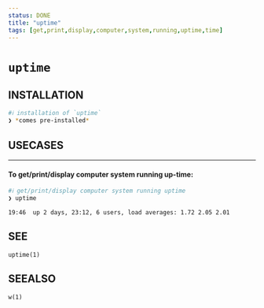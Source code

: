 ```yaml
---
status: DONE
title: "uptime"
tags: [get,print,display,computer,system,running,uptime,time]
---
```


# `uptime`

## INSTALLATION


```bash
#ℹ︎ installation of `uptime`
❯ *comes pre-installed*
```


## USECASES

----
#### To get/print/display computer system running up-time:


```bash
#ℹ︎ get/print/display computer system running uptime
❯ uptime
```

    19:46  up 2 days, 23:12, 6 users, load averages: 1.72 2.05 2.01


## SEE

    uptime(1)

## SEEALSO

    w(1)

